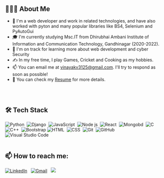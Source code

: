 <h2>👨🏻‍💻  About Me </h2>

- 👀 I'm a web developer and work in related technologies, and have also worked with pyton and many popular libraries like BS4, Selenium and PyAutoGui
- 🎓  I'm currently studying Msc.IT from Dhirubhai Ambani Institute of Information and Communication Technology, Gandhinagar (2020-2022).
- 🌱 I'm on track for learning more about web development and cyber Security
- ✍️  In my free time, I play Games, Cricket and Cooking as my hobbies.
- 📫 You can email me at vinayakv3125@gmail.com. I'll try to respond as soon as possible!
- 📄  You can check my [Resume](https://drive.google.com/file/d/1Hy6mnf93o4NM67UZbpbONpEZXYPwKJ6M/view?usp=sharing "Resume") for more details.
<br/>
<br/>

<h2>🛠 Tech Stack</h2>

![Python](https://img.shields.io/badge/-Python-05122A?style=flat&logo=python)&nbsp;
![Django](https://img.shields.io/badge/-Django-05122A?style=flat&logo=django)&nbsp;
![JavaScript](https://img.shields.io/badge/-JavaScript-05122A?style=flat&logo=javascript)&nbsp;
![Node js](https://img.shields.io/badge/-Node%20Js-05122A?style=flat&logo=nodejs)&nbsp;
![React](https://img.shields.io/badge/-React-05122A?style=flat&logo=react)&nbsp;
![Mongobd](https://img.shields.io/badge/-Mongo%20DB-05122A?style=flat&logo=mongodb)&nbsp;
![C](https://img.shields.io/badge/-C-05122A?style=flat&logo=C&logoColor=A8B9CC)&nbsp;\
![C++](https://img.shields.io/badge/-C++-05122A?style=flat&logo=C%2B%2B&logoColor=00599C)&nbsp;
![Bootstrap](https://img.shields.io/badge/-Bootstrap-05122A?style=flat&logo=bootstrap&logoColor=563D7C)
![HTML](https://img.shields.io/badge/-HTML-05122A?style=flat&logo=HTML5)&nbsp;
![CSS](https://img.shields.io/badge/-CSS-05122A?style=flat&logo=CSS3&logoColor=1572B6)&nbsp;
![Git](https://img.shields.io/badge/-Git-05122A?style=flat&logo=git)&nbsp;
![GitHub](https://img.shields.io/badge/-GitHub-05122A?style=flat&logo=github)&nbsp;
![Visual Studio Code](https://img.shields.io/badge/-Visual%20Studio%20Code-05122A?style=flat&logo=visual-studio-code&logoColor=007ACC)&nbsp;
<br/>
<br/>

<h2>📫  How to reach me:</h2>
 
<a href="https://www.linkedin.com/in/b555521b/"><img alt="LinkedIn" src="https://img.shields.io/badge/linkedin%20-%230077B5.svg?&style=flat&logo=linkedin&logoColor=white"/></a> &nbsp;
<a href="mailto:vinayakv3125@gmail.com"><img alt="Gmail" src="https://img.shields.io/badge/Gmail-D14836?style=flat&logo=gmail&logoColor=white" /></a> &nbsp;
<a href="https://www.instagram.com/the_programmer_0/"><img src="https://img.shields.io/badge/-@the_programmer_0_-E4405F?style=flat&logo=Instagram&logoColor=white"/></a> &nbsp;

<!---
Vishnu3125/Vishnu3125 is a ✨ special ✨ repository because its `README.md` (this file) appears on your GitHub profile.
You can click the Preview link to take a look at your changes.
--->
